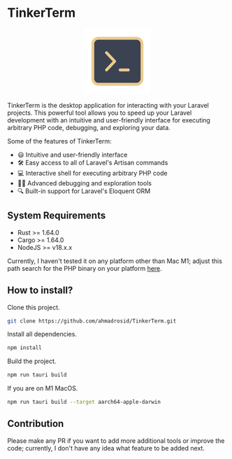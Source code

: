 # TinkerTerm

<p align="center">
    <img src="TinkerTerm.png" alt="TinkerTerm" width="150"/>
</p>

TinkerTerm is the desktop application for interacting with your Laravel projects. This powerful tool allows you to speed up your Laravel development with an intuitive and user-friendly interface for executing arbitrary PHP code, debugging, and exploring your data.

Some of the features of TinkerTerm:
- 😃 Intuitive and user-friendly interface
- 🛠️ Easy access to all of Laravel's Artisan commands
- 💻 Interactive shell for executing arbitrary PHP code
- 🕵️‍♂️ Advanced debugging and exploration tools
- 🔍 Built-in support for Laravel's Eloquent ORM

## System Requirements

- Rust >= 1.64.0 
- Cargo >= 1.64.0
- NodeJS >= v18.x.x

Currently, I haven't tested it on any platform other than Mac M1; adjust this path search for the PHP binary on your platform [here](https://github.com/ahmadrosid/TinkerTerm/blob/main/src-tauri/src/main.rs#L31).

## How to install?

Clone this project.
```bash
git clone https://github.com/ahmadrosid/TinkerTerm.git
```

Install all dependencies.
```bash
npm install
```

Build the project.
```bash
npm run tauri build
```

If you are on M1 MacOS.
```bash
npm run tauri build --target aarch64-apple-darwin
```

## Contribution

Please make any PR if you want to add more additional tools or improve the code; currently, I don't have any idea what feature to be added next.
